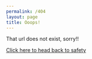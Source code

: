 ```yaml
---
permalink: /404
layout: page
title: Ooops!
---
```


That url does not exist, sorry!!

[Click here to head back to safety](/)
